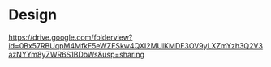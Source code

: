 
# Design

https://drive.google.com/folderview?id=0Bx57RBUqpM4MfkF5eWZFSkw4QXI2MUlKMDF3OV9yLXZmYzh3Q2V3azNYYm8yZWR6S1BDbWs&usp=sharing
